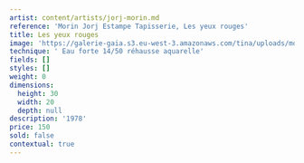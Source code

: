 ```yaml
---
artist: content/artists/jorj-morin.md
reference: 'Morin Jorj Estampe Tapisserie, Les yeux rouges'
title: Les yeux rouges
image: 'https://galerie-gaia.s3.eu-west-3.amazonaws.com/tina/uploads/morin-jorj-estampe-tapisserie/galerie-gaia-georges morin-IMG_6426.jpg'
technique: ' Eau forte 14/50 réhausse aquarelle'
fields: []
styles: []
weight: 0
dimensions:
  height: 30
  width: 20
  depth: null
description: '1978'
price: 150
sold: false
contextual: true
---
```


